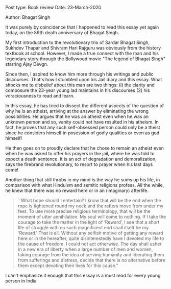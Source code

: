 Post type: Book review
Date: 23-March-2020

Author: Bhagat Singh

It was purely by coincidence that I happened to read this essay yet again today, on the 89th death anniversary of Bhagat Singh.

My first introduction to the revolutionary trio of Sardar Bhagat Singh, Sukhdev Thapar and Shivram Hari Rajguru was obviously from the history textbook at school. However, I made a true connect with the man and his legendary story through the Bollywood movie "The legend of Bhagat Singh" starring Ajay Devgn.

Since then, I aspired to know him more through his writings and public discourses. That's how I stumbled upon his Jail diary and this essay. What shocks me to disbelief about this man are two things: (i) the clarity and composure the 23-year young lad maintains in his discourses (2) his voraciousness to read and learn.

In this essay, he has tried to dissect the different aspects of the question of why he is an atheist, arriving at the answer by eliminating the wrong possibilities. He argues that he was an atheist even when he was an unknown person and so, vanity could not have resulted in his atheism. In fact, he proves that any such self-obsessed person could only be a theist since he considers himself in posession of godly qualities or even as god himself!

He then goes on to proudly declare that he chose to remain an atheist even when he was asked to offer his prayers in the jail, where he was told to expect a death sentence. It is an act of degradation and demoralization, says the firebrand revolutionary, to resort to prayer when his last days come!

Another thing that still throbs in my mind is the way he sums up his life, in comparison with what Hinduism and semitic religions profess. All the while, he knew that there was no reward here or in an (imaginary) afterlife.



> ``What hope should I entertain? I know that will be the end when the rope is tightened round my neck and the rafters move from under my feet. 
  To use more precise religious terminology, that will be the moment of utter annihilation. My soul will come to nothing. If I take the courage 
  to take the matter in the light of ‘Reward’, I see that a short life of struggle with no such magnificent end shall itself be my ‘Reward.’ 
  That is all. Without any selfish motive of getting any reward here or in the hereafter, quite disinterestedly have I devoted my life to the 
  cause of freedom. I could not act otherwise. The day shall usher in a new era of liberty when a large number of men and women, taking courage 
  from the idea of serving humanity and liberating them from sufferings and distress, decide that there is no alternative before them except 
  devoting their lives for this cause."



I can't emphasize it enough that this essay is a must read for every young person in India
